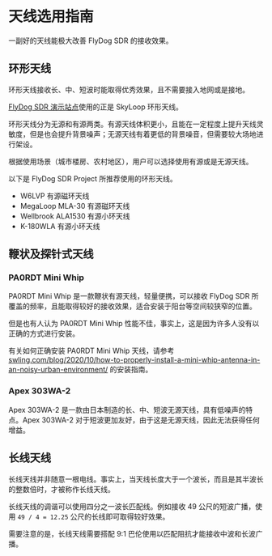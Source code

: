 # 天线选用指南

一副好的天线能极大改善 FlyDog SDR 的接收效果。

## 环形天线

环形天线接收长、中、短波时能取得优秀效果，且不需要接入地网或是接地。

[FlyDog SDR 演示站点](https://sdrotg.com/#%E4%BD%93%E9%AA%8C-demo)使用的正是 SkyLoop 环形天线。

环形天线分为无源和有源两类。有源天线体积更小，且能在一定程度上提升天线灵敏度，但是也会提升背景噪声；无源天线有着更低的背景噪音，但需要较大场地进行架设。

根据使用场景（城市楼房、农村地区），用户可以选择使用有源或是无源天线。

以下是 FlyDog SDR Project 所推荐使用的环形天线。

 - W6LVP 有源磁环天线
 - MegaLoop MLA-30 有源磁环天线
 - Wellbrook ALA1530 有源小环天线
 - K-180WLA 有源小环天线

## 鞭状及探针式天线

### PA0RDT Mini Whip

PA0RDT Mini Whip 是一款鞭状有源天线，轻量便携，可以接收 FlyDog SDR 所覆盖的频率，且能取得较好的接收效果，适合安装于阳台等空间较狭窄的位置。

但是也有人认为 PA0RDT Mini Whip 性能不佳，事实上，这是因为许多人没有以正确的方式进行安装。

有关如何正确安装 PA0RDT Mini Whip 天线，请参考 [swling.com/blog/2020/10/how-to-properly-install-a-mini-whip-antenna-in-an-noisy-urban-environment/](https://swling.com/blog/2020/10/how-to-properly-install-a-mini-whip-antenna-in-an-noisy-urban-environment/) 的安装指南。

### Apex 303WA-2

Apex 303WA-2 是一款由日本制造的长、中、短波无源天线，具有低噪声的特点。Apex 303WA-2 对于短波更加友好，由于这是无源天线，因此无法获得任何增益。

## 长线天线

长线天线并非随意一根电线。事实上，当天线长度大于一个波长，而且是其半波长的整数倍时，才被称作长线天线。

长线天线的调谐可以使用四分之一波长匹配线。例如接收 49 公尺的短波广播，使用 `49 / 4 = 12.25` 公尺的长线即可取得较好效果。

需要注意的是，长线天线需要搭配 9:1 巴伦使用以匹配阻抗才能接收中波和长波广播。
